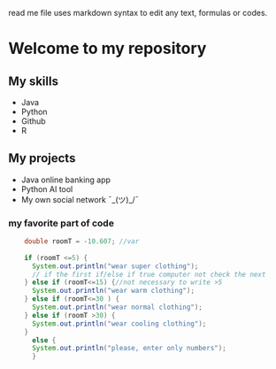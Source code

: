 read me file uses markdown syntax to edit any text, formulas or codes.


# Welcome to my repository
## My skills
- Java
- Python
- Github
- R

## My projects
- Java online banking app
- Python AI tool
- My own social network
¯\_(ツ)_/¯


### my favorite part of code
```java
    double roomT = -10.607; //var
    
    if (roomT <=5) {
      System.out.println("wear super clothing");
      // if the first if/else if true computer not check the next
    } else if (roomT<=15) {//not necessary to write >5
      System.out.println("wear warm clothing");
    } else if (roomT<=30 ) {
      System.out.println("wear normal clothing");
    } else if (roomT >30) {
      System.out.println("wear cooling clothing");
    }  
      else {
      System.out.println("please, enter only numbers");
      }
```
